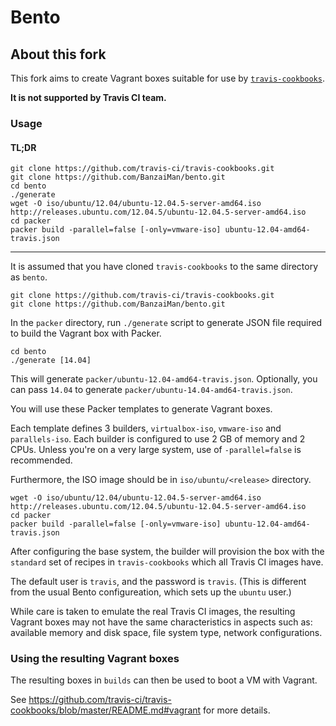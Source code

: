 # Bento

## About this fork

This fork aims to create Vagrant boxes suitable for use by
[`travis-cookbooks`](https://github.com/travis-ci/travis-cookbooks).

**It is not supported by Travis CI team.**

### Usage

#### TL;DR

```
git clone https://github.com/travis-ci/travis-cookbooks.git
git clone https://github.com/BanzaiMan/bento.git
cd bento
./generate
wget -O iso/ubuntu/12.04/ubuntu-12.04.5-server-amd64.iso http://releases.ubuntu.com/12.04.5/ubuntu-12.04.5-server-amd64.iso
cd packer
packer build -parallel=false [-only=vmware-iso] ubuntu-12.04-amd64-travis.json
```

-------------

It is assumed that you have cloned `travis-cookbooks` to the same directory
as `bento`.

```
git clone https://github.com/travis-ci/travis-cookbooks.git
git clone https://github.com/BanzaiMan/bento.git
```

In the `packer` directory, run `./generate` script to generate JSON file
required to build the Vagrant box with Packer.

```
cd bento
./generate [14.04]
```

This will generate `packer/ubuntu-12.04-amd64-travis.json`.
Optionally, you can pass `14.04` to generate `packer/ubuntu-14.04-amd64-travis.json`.

You will use these Packer templates to generate Vagrant boxes.

Each template defines 3 builders, `virtualbox-iso`, `vmware-iso` and
`parallels-iso`.
Each builder is configured to use 2 GB of memory and 2 CPUs.
Unless you're on a very large system, use of `-parallel=false`
is recommended.

Furthermore, the ISO image should be in `iso/ubuntu/<release>` directory.

```
wget -O iso/ubuntu/12.04/ubuntu-12.04.5-server-amd64.iso http://releases.ubuntu.com/12.04.5/ubuntu-12.04.5-server-amd64.iso
cd packer
packer build -parallel=false [-only=vmware-iso] ubuntu-12.04-amd64-travis.json
```

After configuring the base system, the builder will provision
the box with the `standard` set of recipes in `travis-cookbooks`
which all Travis CI images have.

The default user is `travis`, and the password is `travis`.
(This is different from the usual Bento configureation, which
sets up the `ubuntu` user.)

While care is taken to emulate the real Travis CI images, the resulting
Vagrant boxes may not have the same characteristics in aspects such as:
available memory and disk space, file system type,
network configurations.

### Using the resulting Vagrant boxes

The resulting boxes in `builds` can then be used to boot a VM with
Vagrant.

See https://github.com/travis-ci/travis-cookbooks/blob/master/README.md#vagrant
for more details.